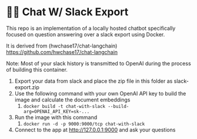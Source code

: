 # 🦜️🔗 Chat W/ Slack Export

This repo is an implementation of a locally hosted chatbot specifically focused on question answering over a slack export using Docker.

It is derived from (hwchase17/chat-langchain) https://github.com/hwchase17/chat-langchain

Note: Most of your slack history is transmitted to OpenAI during the process of building this container.

1. Export your data from slack and place the zip file in this folder as slack-export.zip
2. Use the following command with your own OpenAI API key to build the image and calculate the document embeddings
   1. `docker build -t chat-with-slack --build-arg=OPENAI_API_KEY=sk-...`
3. Run the image with this command
   1. `docker run -d -p 9000:9000/tcp chat-with-slack`
4. Connect to the app at http://127.0.0.1:9000 and ask your questions


